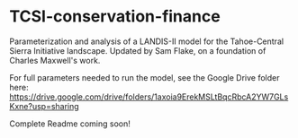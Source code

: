 # TCSI-conservation-finance
 
 Parameterization and analysis of a LANDIS-II model for the Tahoe-Central Sierra Initiative landscape. Updated by Sam Flake, on a foundation of Charles Maxwell's work.
 
For full parameters needed to run the model, see the Google Drive folder here: https://drive.google.com/drive/folders/1axoia9ErekMSLtBqcRbcA2YW7GLsKxne?usp=sharing

Complete Readme coming soon!
